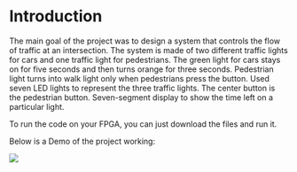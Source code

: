 # Introduction

The main goal of the project was to design a system that controls the flow of traffic at an intersection. The system is made of two different traffic lights for cars and one traffic light for pedestrians. The green light for cars stays on for five seconds and then turns orange for three seconds. Pedestrian light turns into walk light only when pedestrians press the button. Used seven LED lights to represent the three traffic lights. The center button is the pedestrian button. Seven-segment display to show the time left on a particular light.

To run the code on your FPGA, you can just download the files and run it.

Below is a Demo of the project working:

[![](https://markdown-videos.deta.dev/youtube/I0--EmT57fc)](https://youtu.be/I0--EmT57fc)
